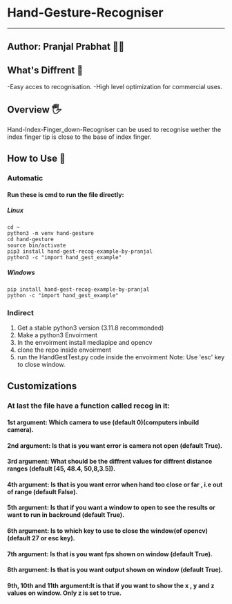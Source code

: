 # Hand-Gesture-Recogniser

---
Author: Pranjal Prabhat 👨‍🔬
---

## What's Diffrent 👀
-Easy acces to recognisation.
-High level optimization for commercial uses.

## Overview 🖐
Hand-Index-Finger_down-Recogniser can be used to recognise wether the index finger tip is close to the base of index finger.

## How to Use 👀
### Automatic
#### Run these is cmd to run the file directly:
##### Linux
```terminal
cd ~
python3 -m venv hand-gesture
cd hand-gesture
source bin/activate
pip3 install hand-gest-recog-example-by-pranjal
python3 -c "import hand_gest_example"
```

##### Windows
```terminal
pip install hand-gest-recog-example-by-pranjal
python -c "import hand_gest_example"
```
### Indirect

1. Get a stable python3 version (3.11.8 recommonded)
2. Make a python3 Envoirment
3. In the envoirment install mediapipe and opencv
4. clone the repo inside envoirment
5. run the HandGestTest.py code inside the envoirment
Note: Use 'esc' key to close window.

## Customizations
### At last the file have a function called recog in it:
#### 1st argument: Which camera to use (default 0)(computers inbuild camera).

#### 2nd argument: Is that is you want error is camera not open (default True).

#### 3rd argument: What should be the diffrent values for diffrent distance ranges (default [45, 48.4, 50,8,3.5]).

#### 4th argument: Is that is you want error when hand too close or far , i.e out of range (default False).

#### 5th argument: Is that if you want a window to open to see the results or want to run in backround (default True).

#### 6th argument: Is to which key to use to close the window(of opencv) (default 27 or esc key).

#### 7th argument: Is that is you want fps shown on window (default True). 

#### 8th argument: Is that is you want output shown on window (default True).

#### 9th, 10th and 11th argument:It is that if you want to show the x , y and z values on window. Only z is set to true.
